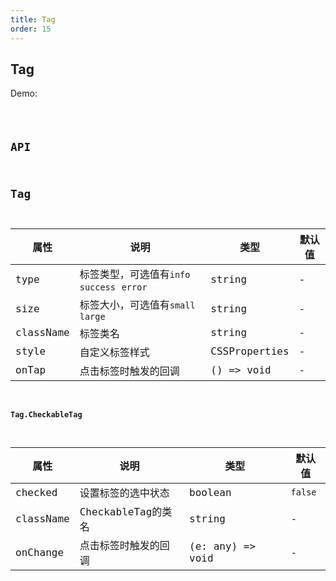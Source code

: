 ```yaml
---
title: Tag
order: 15
---
```


## Tag

Demo:

<code src="./tag/index.tsx" />

## API

## Tag

| 属性 | 说明 | 类型 | 默认值 |
| --- | --- | ---- | --- |
| type | 标签类型，可选值有`info` `success` `error` | string | - |
| size | 标签大小，可选值有`small` `large` | string | - |
| className | 标签类名 | string | - |
| style | 自定义标签样式 | CSSProperties | - |
| onTap | 点击标签时触发的回调 | () => void | - |


#### Tag.CheckableTag

| 属性 | 说明 | 类型 | 默认值 |
| --- | --- | ---- | --- |
| checked | 设置标签的选中状态 | boolean | `false` |
| className | CheckableTag的类名 | string | - |
| onChange | 点击标签时触发的回调 | (e: any) => void | - |
